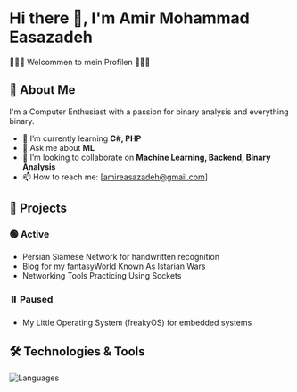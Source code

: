 # Hi there 👋, I'm Amir Mohammad Easazadeh 

🎸🖤🤘 Welcommen to mein Profilen 🤘🖤🎸

## 🚀 About Me

I'm a Computer Enthusiast with a passion for binary analysis and everything binary.

- 🌱 I’m currently learning **C#, PHP**
- 💬 Ask me about **ML**
- 👯 I’m looking to collaborate on **Machine Learning, Backend, Binary Analysis**
- 📫 How to reach me: [amireasazadeh@gmail.com]

## 🚧 Projects

### 🟢 Active
-  Persian Siamese Network for handwritten recognition 
-  Blog for my fantasyWorld Known As Istarian Wars
-  Networking Tools Practicing Using Sockets

### ⏸️ Paused

- My Little Operating System (freakyOS) for embedded systems


## 🛠️ Technologies & Tools

![Languages](https://skillicons.dev/icons?i=js,py,java,html,css,react,nextjs,nodejs,mongodb,postgres,git,linux,docker,kubernetes,cs)


